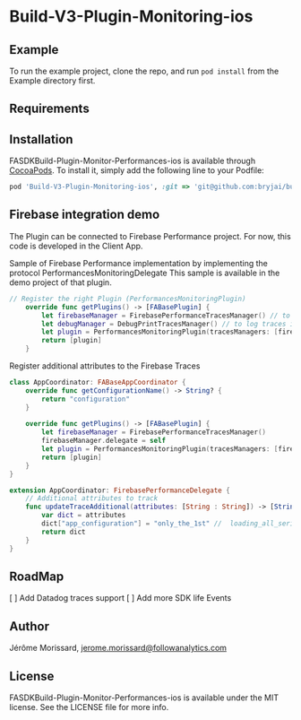 # Build-V3-Plugin-Monitoring-ios

## Example

To run the example project, clone the repo, and run `pod install` from the Example directory first.

## Requirements

## Installation

FASDKBuild-Plugin-Monitor-Performances-ios is available through [CocoaPods](https://cocoapods.org). To install
it, simply add the following line to your Podfile:

```ruby
pod 'Build-V3-Plugin-Monitoring-ios', :git => 'git@github.com:bryjai/build-v3-sdk-plugin-monitoring-ios.git'
```

## Firebase integration demo 

The Plugin can be connected to Firebase Performance project.
For now, this code is developed in the Client App.

Sample of Firebase Performance implementation by implementing the protocol PerformancesMonitoringDelegate
This sample is available in the demo project of that plugin. 

```Swift
// Register the right Plugin (PerformancesMonitoringPlugin)
    override func getPlugins() -> [FABasePlugin] {
        let firebaseManager = FirebasePerformanceTracesManager() // to log traces on Firebase Performances
        let debugManager = DebugPrintTracesManager() // to log traces in the console
        let plugin = PerformancesMonitoringPlugin(tracesManagers: [firebaseManager, debugManager])
        return [plugin]
    }
```

Register additional attributes to the Firebase Traces
```Swift
class AppCoordinator: FABaseAppCoordinator {    
    override func getConfigurationName() -> String? {
        return "configuration"
    }
    
    override func getPlugins() -> [FABasePlugin] {
        let firebaseManager = FirebasePerformanceTracesManager()
        firebaseManager.delegate = self
        let plugin = PerformancesMonitoringPlugin(tracesManagers: [firebaseManager])
        return [plugin]
    }
}

extension AppCoordinator: FirebasePerformanceDelegate {
    // Additional attributes to track
    func updateTraceAdditional(attributes: [String : String]) -> [String : String] {
        var dict = attributes
        dict["app_configuration"] = "only_the_1st" //  loading_all_serialized // only_the_1st
        return dict
    }
}

```

## RoadMap 
[ ] Add Datadog traces support 
[ ] Add more SDK life Events 

## Author

Jérôme Morissard, jerome.morissard@followanalytics.com

## License

FASDKBuild-Plugin-Monitor-Performances-ios is available under the MIT license. See the LICENSE file for more info.
